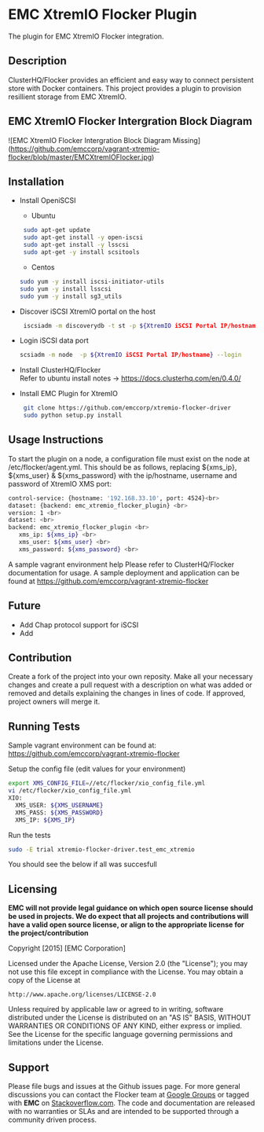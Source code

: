 EMC XtremIO Flocker Plugin
======================
The plugin for EMC XtremIO Flocker integration.

## Description
ClusterHQ/Flocker provides an efficient and easy way to connect persistent store with Docker containers. This project provides a plugin to provision resillient storage from EMC XtremIO.

## EMC XtremIO Flocker Intergration Block Diagram
![EMC XtremIO Flocker Intergration Block Diagram Missing] 
(https://github.com/emccorp/vagrant-xtremio-flocker/blob/master/EMCXtremIOFlocker.jpg)
## Installation
- Install OpeniSCSI 
    * Ubuntu<br>
   ```bash
    sudo apt-get update
    sudo apt-get install -y open-iscsi
    sudo apt-get install -y lsscsi
    sudo apt-get -y install scsitools
    ```
    * Centos<br>
    ```bash
    sudo yum -y install iscsi-initiator-utils
    sudo yum -y install lsscsi
    sudo yum -y install sg3_utils
    ```
- Discover iSCSI XtremIO portal on the host<br>
   ```bash
    iscsiadm -m discoverydb -t st -p ${XtremIO iSCSI Portal IP/hostname}:3260 --discover
    ```
- Login iSCSI data port<br>
   ```bash
   scsiadm -m node  -p ${XtremIO iSCSI Portal IP/hostname} --login
   ```
- Install ClusterHQ/Flocker<br>
Refer to ubuntu install notes -> https://docs.clusterhq.com/en/0.4.0/
- Install EMC Plugin for XtremIO

   ```bash
    git clone https://github.com/emccorp/xtremio-flocker-driver
    sudo python setup.py install
    ```

## Usage Instructions
To start the plugin on a node, a configuration file must exist on the node at /etc/flocker/agent.yml. This should be as follows, replacing ${xms_ip}, ${xms_user} & ${xms_password} with the ip/hostname, username and password of XtremIO XMS port:
```bash
control-service: {hostname: '192.168.33.10', port: 4524}<br>
dataset: {backend: emc_xtremio_flocker_plugin} <br>
version: 1 <br>
dataset: <br>
backend: emc_xtremio_flocker_plugin <br> 
   xms_ip: ${xms_ip} <br>
   xms_user: ${xms_user} <br> 
   xms_password: ${xms_password} <br>
```
A sample vagrant environment help 
Please refer to ClusterHQ/Flocker documentation for usage. A sample deployment and application can be found at https://github.com/emccorp/vagrant-xtremio-flocker 

## Future
- Add Chap protocol support for iSCSI
- Add 

## Contribution
Create a fork of the project into your own reposity. Make all your necessary changes and create a pull request with a description on what was added or removed and details explaining the changes in lines of code. If approved, project owners will merge it.

## Running Tests

Sample vagrant environment can be found at: https://github.com/emccorp/vagrant-xtremio-flocker

Setup the config file (edit values for your environment)
```bash
export XMS_CONFIG_FILE=//etc/flocker/xio_config_file.yml
vi /etc/flocker/xio_config_file.yml
XIO:
  XMS_USER: ${XMS_USERNAME}
  XMS_PASS: ${XMS_PASSWORD}
  XMS_IP: ${XMS_IP}
```
Run the tests
```bash
sudo -E trial xtremio-flocker-driver.test_emc_xtremio
```
You should see the below if all was succesfull

Licensing
---------
**EMC will not provide legal guidance on which open source license should be used in projects. We do expect that all projects and contributions will have a valid open source license, or align to the appropriate license for the project/contribution**

Copyright [2015] [EMC Corporation]

Licensed under the Apache License, Version 2.0 (the "License");
you may not use this file except in compliance with the License.
You may obtain a copy of the License at

    http://www.apache.org/licenses/LICENSE-2.0

Unless required by applicable law or agreed to in writing, software
distributed under the License is distributed on an "AS IS" BASIS,
WITHOUT WARRANTIES OR CONDITIONS OF ANY KIND, either express or implied.
See the License for the specific language governing permissions and
limitations under the License.

Support
-------
Please file bugs and issues at the Github issues page. For more general discussions you can contact the Flocker team at <a href="https://groups.google.com/forum/#!forum/flocker-users">Google Groups</a> or tagged with **EMC** on <a href="https://stackoverflow.com">Stackoverflow.com</a>. The code and documentation are released with no warranties or SLAs and are intended to be supported through a community driven process.
